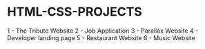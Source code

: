 # HTML-CSS-PROJECTS
1 - The Tribute Website
2 - Job Application 
3 - Parallax Website
4 - Developer landing page
5 - Restaurant Website
6 - Music Website
